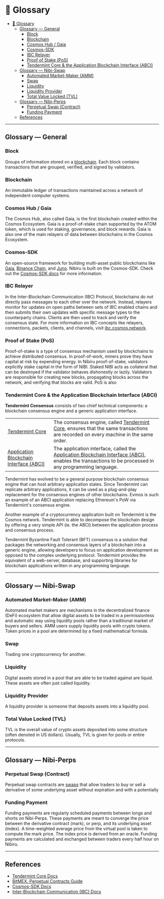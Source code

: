 # 📘 Glossary             

<!-- omit in toc -->

- [📘 Glossary](#-glossary)
  - [Glossary — General](#glossary--general)
    - [Block](#block)
    - [Blockchain](#blockchain)
    - [Cosmos Hub / Gaia](#cosmos-hub--gaia)
    - [Cosmos-SDK](#cosmos-sdk)
    - [IBC Relayer](#ibc-relayer)
    - [Proof of Stake (PoS)](#proof-of-stake-pos)
    - [Tendermint Core & the Application Blockchain Interface (ABCI)](#tendermint-core--the-application-blockchain-interface-abci)
  - [Glossary — Nibi-Swap](#glossary--nibi-swap)
    - [Automated Market-Maker (AMM)](#automated-market-maker-amm)
    - [Swap](#swap)
    - [Liquidity](#liquidity)
    - [Liquidity Provider](#liquidity-provider)
    - [Total Value Locked (TVL)](#total-value-locked-tvl)
  - [Glossary — Nibi-Perps](#glossary--nibi-perps)
    - [Perpetual Swap (Contract)](#perpetual-swap-contract)
    - [Funding Payment](#funding-payment)
  - [References](#references)

***

## Glossary — General

### Block

Groups of information stored on a [blockchain](GLOSSARY.md#blockchain). Each block contains transactions that are grouped, verified, and signed by validators.

### Blockchain

An immutable ledger of transactions maintained across a network of independent computer systems.

### Cosmos Hub / Gaia

The Cosmos Hub, also called Gaia, is the first blockchain created within the Cosmos Ecosystem. Gaia is a proof-of-stake chain supported by the ATOM token, which is used for staking, governance, and block rewards. Gaia is also one of the main relayers of data between blockchains in the Cosmos Ecosystem.

### Cosmos-SDK

An open-source framework for building multi-asset public blockchains like [Gaia](https://hub.cosmos.network/), [Binance Chain](https://docs.binance.org/), and [Juno](https://docs.junonetwork.io/juno/readme). Nibiru is built on the Cosmos-SDK. Check out the [Cosmos-SDK docs](https://docs.cosmos.network/main/intro/overview.html) for more information.

### IBC Relayer

In the Inter-Blockchain Communication (IBC) Protocol, blockchains do not directly pass messages to each other over the network. Instead, relayers monitor for updates on open paths between sets of IBC enabled chains and then submits their own updates with specific message types to the counterparty chains. Clients are then used to track and verify the consensus state. For more information on IBC concepts like relayers, connections, packets, clients, and channels, visit [ibc.cosmos.network](https://ibc.cosmos.network/).

### Proof of Stake (PoS)

Proof-of-stake is a type of consensus mechanism used by blockchains to achieve distributed consensus. In proof-of-work, miners prove they have capital at risk by expending energy. In Nibiru proof-of-stake, validators explicitly stake capital in the form of NIBI. Staked NIBI acts as collateral that can be destroyed if the validator behaves dishonestly or lazily. Validators are responsible for creating new blocks, propagating blocks across the network, and verifying that blocks are valid. PoS is also

### Tendermint Core & the Application Blockchain Interface (ABCI)

**Tendermint Consensus** consists of two chief technical components: a blockchain consensus
engine and a generic application interface. 

| | | 
| --- | ---| 
| [Tendermint Core](https://docs.tendermint.com/) |  The consensus engine, called [Tendermint Core](https://docs.tendermint.com/), ensures that the same transactions are recorded on every machine in the same order. | 
| [Application Blockchain Interface (ABCI)](https://docs.tendermint.com/master/spec/abci/) | The application interface, called the [Application Blockchain Interface (ABCI)](https://docs.tendermint.com/master/spec/abci/), enables the transactions to be processed in any programming language. | 

Tendermint has evolved to be a general purpose blockchain consensus engine that 
can host arbitrary application states. Since Tendermint can replicate arbitrary
applications, it can be used as a plug-and-play replacement for the consensus
engines of other blockchains. Evmos is such an example of an ABCI application
replacing Ethereum's PoW via Tendermint's consensus engine.

Another example of a cryptocurrency application built on Tendermint is the Cosmos
network. Tendermint is able to decompose the blockchain design by offering a very
simple API (ie. the ABCI) between the application process and consensus process.

Tendermint Byzantine Fault Tolerant (BFT) consensus is a solution that packages the networking and consensus layers of a blockchain into a generic engine, allowing developers to focus on application development as opposed to the complex underlying protocol. Tendermint provides the equivalent of a web-server, database, and supporting libraries for blockchain applications written in any programming language.

***

## Glossary — Nibi-Swap

### Automated Market-Maker (AMM)

Automated market makers are mechanisms in the decentralized finance (DeFi) ecosystem that allow digital assets to be traded in a permissionless and automatic way using liquidity pools rather than a traditional market of buyers and sellers. AMM users supply liquidity pools with crypto tokens. Token prices in a pool are determined by a fixed mathematical formula.

### Swap

Trading one cryptocurrency for another.

### Liquidity

Digital assets stored in a pool that are able to be traded against are liquid. These assets are often just called liquidity.

### Liquidity Provider

A liquidity provider is someone that deposits assets into a liquidity pool.

### Total Value Locked (TVL)

TVL is the overall value of crypto assets deposited into some structure (often denoted in US dollars). Usually, TVL is given for pools or entire protocols.

***

## Glossary — Nibi-Perps

### Perpetual Swap (Contract)

Perpetual swap contracts are [swaps](GLOSSARY.md#swap) that allow traders to buy or sell a derivative of some underlying asset without expiration and with a potentially

### Funding Payment

Funding payments are regularly scheduled payments between longs and shorts on Nibi-Perps. These payments are meant to converge the price between the derivative contract (mark), or perp, and its underlying asset (index). A time-weighted average price from the virtual pool is taken to compute the mark price. The index price is derived from an oracle. Funding payments are calculated and exchanged between traders every half hour on Nibiru.

<!-- Section not necessary for now

***

## Glossary — NUSD Stablecoin

### NUSD Mint

Definition TODO

### NUSD Redeem / Burn

Definition TODO

### Collateral

Definition TODO

### Buyback

Definition TODO

### Re-collateralize

Definition TODO 
-->

***

## References

- [Tendermint Core Docs](https://docs.tendermint.com)
- [BitMEX. Perpetual Contracts Guide](https://www.bitmex.com/app/perpetualContractsGuide)
- [Cosmos-SDK Docs](https://docs.cosmos.network)
- [Inter-Blockchain Communication (IBC) Docs](https://ibc.cosmos.network/)
